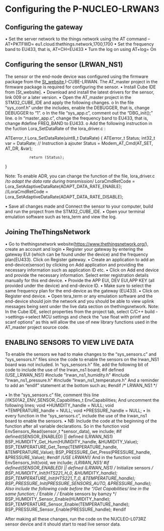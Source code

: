 
# Configuring the P-NUCLEO-LRWAN3

## Configuring the gateway

•	Set the server network to the things network using the AT command – AT+PKTFWD= eu1.cloud.thethings.network,1700,1700
•	Set the frequency band to EU433, that is, AT+CH=EU433
•	Turn the log on using AT+log= On

## Configuring the sensor (LRWAN_NS1)

The sensor or the end-node device was configured using the firmware package from the [St_website](https://www.st.com/en/evaluation-tools/p-nucleo-lrwan3.html#tools-software),I-CUBE-LRWAN. 
The AT_master project in the firmware package is required for configuring the sensor.
•	Install Cube IDE from [St_website].
•	Download and install the latest drivers for the sensor, link 009 or a later version.
•	Open the AT_master project in the STM32_CUBE_IDE and apply the following changes.
o	In the file “sys_conf.h” under the includes, enable the DEBUGGER, that is, change DEBUGGER to “1”.
o	In the file “sys_app.c”, comment out the “DBG_init();” line.
o	In “master_app.c”, change the frequency band to EU433, that is, change  #define FREQ_BAND  to EU433.
o	Add the following instruction in the fuction Lora_SetDataRate of the lora_driver.c :  

   ATEerror_t Lora_SetDataRate(uint8_t DataRate)
{
  ATEerror_t Status;
 int32_t var = DataRate; // Instruction à ajouter
  Status = Modem_AT_Cmd(AT_SET, AT_DR, &var);
        
               return (Status);
}

Note: To enable ADR, you can change the function of the file, lora_driver.c
        /*to adapt the data rate during transmission*/
        LoraCmdRetCode = Lora_SetAdaptiveDataRate(ADAPT_DATA_RATE_ENABLE);
        //LoraCmdRetCode = Lora_SetAdaptiveDataRate(ADAPT_DATA_RATE_DISABLE);

•	Save all changes made and Connect the sensor to your computer, build and run the project from the STM32_CUBE_IDE.
•	Open your terminal emulation software such as tera_term and view the log.

## Joining TheThingsNetwork

•	Go to thethingsnetwork website(https://www.thethingsnetwork.org/), create an account and login
•	Register your gateway by entering the gateway EUI (which can be found under the device) and the frequency plan(EU433). Click on Register gateway.
•	Create an application to add an end-device(sensor) by clicking on Add application and providing the necessary information such as application ID etc.
•	Click on Add end device and provide the necessary information. Select enter registration details manually for this end device.
•	Provide the APP EUI, DEV EUI,APP KEY (all provided under the device) and end-device ID.
•	Make sure to select the same frequency plan for the end-device as the gateway (EU433).
•	Click on Register end device.
•	Open tera_term or any emulation software and the end-device should join the network and you should be able to view uplink messages being sent under the live data section on thethingsnetwork.
Note: In the Cube IDE, select properties from the project tab, select C/C++ build ->settings->select MCU settings and check the “use float with printf and scanf options” as this will allow the use of new library functions used in the AT_master project source code.

## ENABLING SENSORS TO VIEW LIVE DATA

To enable the sensors we had to make changes to the “sys_sensors.c” and “sys_sensors.h” files since the code to enable the sensors on the lrwan_NS1 board was not included. 
In “sys_sensors.h” file, add the following bit of code to include the use of the lrwan_ns1 board; 
#if defined (USE_LRWAN_NS1)
#include "lrwan_ns1_humidity.h"
#include "lrwan_ns1_pressure.h"
#include "lrwan_ns1_temperature.h"
And a reminder to add an “endif” statement at the bottom such as;
#endif  /* LRWAN_NS1 */

•	In the “sys_sensors.c” file, comment this line //IKS01A2_ENV_SENSOR_Capabilities_t EnvCapabilities;
And uncomment the following lines; 
void *HUMIDITY_handle = NULL;
void *TEMPERATURE_handle = NULL;
void *PRESSURE_handle = NULL;
•	In every function in the “sys_sensors.c”, include the use of the lrwan_ns1 board to enable the sensors.
•	NB: Include the code at the beginning of the function after all variable declarations.
So in the function void EnvSensors_Read(sensor_t *sensor_data), we include; 
#if defined(SENSOR_ENABLED) || defined (LRWAN_NS1)
 	 BSP_HUMIDITY_Get_Hum(HUMIDITY_handle, &HUMIDITY_Value);
 	 BSP_TEMPERATURE_Get_Temp(TEMPERATURE_handle, &TEMPERATURE_Value);
  	BSP_PRESSURE_Get_Press(PRESSURE_handle, &PRESSURE_Value);
#endif /*USE LRWAN1*/
And in the function void  EnvSensors_Init(void, we include;
 /*LRWAN_NS1/
#if defined(SENSOR_ENABLED) || defined (LRWAN_NS1)
 	 /* Initialize sensors */
  	BSP_HUMIDITY_Init(HTS221_H_0, &HUMIDITY_handle);
  	BSP_TEMPERATURE_Init(HTS221_T_0, &TEMPERATURE_handle);
BSP_PRESSURE_Init(PRESSURE_SENSORS_AUTO, &PRESSURE_handle);
Also include the following code before the “/*Get Capabilities*/  line in the same function; 
 /* Enable */
  /* Enable sensors by bamzy */
  BSP_HUMIDITY_Sensor_Enable(HUMIDITY_handle);
  BSP_TEMPERATURE_Sensor_Enable(TEMPERATURE_handle);
  BSP_PRESSURE_Sensor_Enable(PRESSURE_handle);
#endif

After making all these changes, run the code on the NUCLEO-L073RZ sensor device and it should start to read live sensor data.